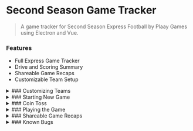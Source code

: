# Second Season Game Tracker

> A game tracker for Second Season Express Football by Plaay Games using Electron and Vue.

### Features

- Full Express Game Tracker
- Drive and Scoring Summary
- Shareable Game Recaps
- Customizable Team Setup

<details>
<summary>### Customizing Teams</summary>

![Customization of Teams](demo/custom_team.gif) 

- You can change team's abbreviation, city, mascot, color, and logo!
- Hitting RESET TEAMS will remove all custom teams and reset the teams to the original 32 NFL teams.
- Once you enter team details, hitting back will sort teams into proper alphabetical order upon returning to main menu.
</details>

<details>
<summary>### Starting New Game</summary>

![Start New Game](demo/matchup.gif) 

- The home team is always defaulted to your favorite team which is selectable in settings menu.
- The away team is always a randomly selected team to start.
- Clicking start game will overwrite any game that was in progress.
</details>

<details>
<summary>### Coin Toss</summary>

![Coin Toss](demo/coin_toss.gif)

- Away team always calls the coin toss.
- Teams that win the coin toss automatically defer.
- Team that wins the coin toss will get the ball at halftime.
</details>

<details>
<summary>### Playing the Game</summary>

![Playing the Game](demo/gameplay.gif) 

- Select your play type to choose how many zones the game tells you occured.
- Cancel option is available in all play calls for accidental key presses.
- After scores, halftime, overtime, etc. the ball always gets placed in the left endzone.
- For thematic play, on touchdown plays, choose exact amount of zones away. 
- Fumbles and interceptions are always done with the turnover button.
- Fumbles that are after gain, make sure to use fumble (after gain).
- For auto playcalling, use the GET PLAY button to get random playcall and the value for the player finder.
</details>

<details>
<summary>### Shareable Game Recaps</summary>

![Coin Toss](demo/recap.gif) 

- After game completion, click view recap and download to save to your PC. 
- After save, if the recap does not open, make sure to add .JPEG to the end of your file name.
- If you accidently close out of the end game menu, back out to main menu and click continue game.
</details>

<details>
<summary>### Known Bugs</summary>

- Drive Summary/Scoring Summary cannot display :30 timing.
- Quarter by Quarter scoring does not save if you exit and continue game later.
- Ball always is placed in the left endzone despite the scoring team.
</details>
